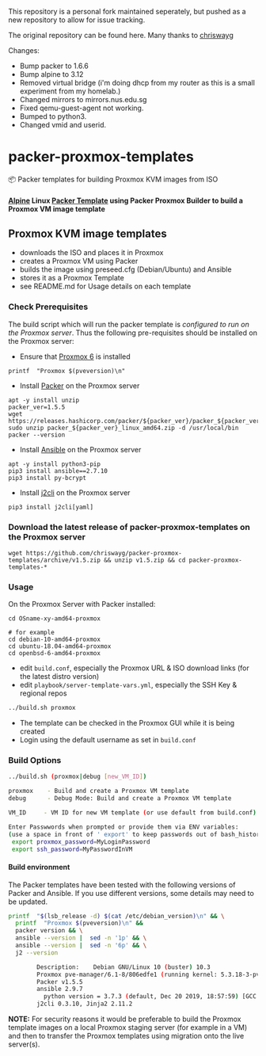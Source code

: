 This repository is a personal fork maintained seperately, but pushed as a new repository to allow for issue tracking.

The original repository can be found here. Many thanks to [chriswayg](https://github.com/chriswayg/packer-proxmox-templates)


Changes:
- Bump packer to 1.6.6
- Bump alpine to 3.12
- Removed virtual bridge (i'm doing dhcp from my router as this is a small experiment from my homelab.)
- Changed mirrors to mirrors.nus.edu.sg
- Fixed qemu-guest-agent not working.
- Bumped to python3.
- Changed vmid and userid.


# packer-proxmox-templates
:package: Packer templates for building Proxmox KVM images from ISO

#### [Alpine](https://wiki.alpinelinux.org/wiki/Alpine_Linux:Releases)  Linux [Packer Template](https://github.com/chriswayg/packer-proxmox-templates/tree/master/alpine-3.10-x86_64-proxmox) using Packer Proxmox Builder to build a Proxmox VM image template


## Proxmox KVM image templates

- downloads the ISO and places it in Proxmox
- creates a Proxmox VM using Packer
- builds the image using preseed.cfg (Debian/Ubuntu) and Ansible
- stores it as a Proxmox Template
- see README.md for Usage details on each template

### Check Prerequisites

The build script which will run the packer template is *configured to run on the Proxmox server*. Thus the following pre-requisites should be installed on the Proxmox server:

- Ensure that [Proxmox 6](https://www.proxmox.com/en/downloads) is installed
```
printf  "Proxmox $(pveversion)\n"
```

- Install [Packer](https://www.packer.io/downloads.html) on the Proxmox server

```
apt -y install unzip
packer_ver=1.5.5
wget https://releases.hashicorp.com/packer/${packer_ver}/packer_${packer_ver}_linux_amd64.zip
sudo unzip packer_${packer_ver}_linux_amd64.zip -d /usr/local/bin
packer --version
```

- Install [Ansible](https://docs.ansible.com/ansible/latest/installation_guide/intro_installation.html) on the Proxmox server

```
apt -y install python3-pip
pip3 install ansible==2.7.10
pip3 install py-bcrypt
```

- Install [j2cli](https://github.com/kolypto/j2cli) on the Proxmox server

```
pip3 install j2cli[yaml]
```

### Download the latest release of packer-proxmox-templates on the Proxmox server

`wget https://github.com/chriswayg/packer-proxmox-templates/archive/v1.5.zip && unzip v1.5.zip && cd packer-proxmox-templates-*`

### Usage

On the Proxmox Server with Packer installed:

```
cd OSname-xy-amd64-proxmox

# for example
cd debian-10-amd64-proxmox
cd ubuntu-18.04-amd64-proxmox
cd openbsd-6-amd64-proxmox

```

- edit `build.conf`, especially the Proxmox URL & ISO download links (for the latest distro version)
- edit `playbook/server-template-vars.yml`, especially the SSH Key & regional repos

```sh
../build.sh proxmox
```

- The template can be checked in the Proxmox GUI while it is being created
- Login using the default username as set in `build.conf`

### Build Options

```sh
../build.sh (proxmox|debug [new_VM_ID])

proxmox    - Build and create a Proxmox VM template
debug      - Debug Mode: Build and create a Proxmox VM template

VM_ID     - VM ID for new VM template (or use default from build.conf)

Enter Passwwords when prompted or provide them via ENV variables:
(use a space in front of ' export' to keep passwords out of bash_history)
 export proxmox_password=MyLoginPassword
 export ssh_password=MyPasswordInVM
```

#### Build environment

The Packer templates have been tested with the following versions of Packer and Ansible. If you use different versions, some details may need to be updated.

```sh
printf  "$(lsb_release -d) $(cat /etc/debian_version)\n" && \
  printf  "Proxmox $(pveversion)\n" &&
  packer version && \
  ansible --version |  sed -n '1p' && \
  ansible --version |  sed -n '6p' && \
  j2 --version

        Description:	Debian GNU/Linux 10 (buster) 10.3
        Proxmox pve-manager/6.1-8/806edfe1 (running kernel: 5.3.18-3-pve)
        Packer v1.5.5
        ansible 2.9.7
          python version = 3.7.3 (default, Dec 20 2019, 18:57:59) [GCC 8.3.0]
        j2cli 0.3.10, Jinja2 2.11.2
```

**NOTE:** For security reasons it would be preferable to build the Proxmox template images on a local Proxmox staging server (for example in a VM) and then to transfer the Proxmox templates using migration onto the live server(s).
